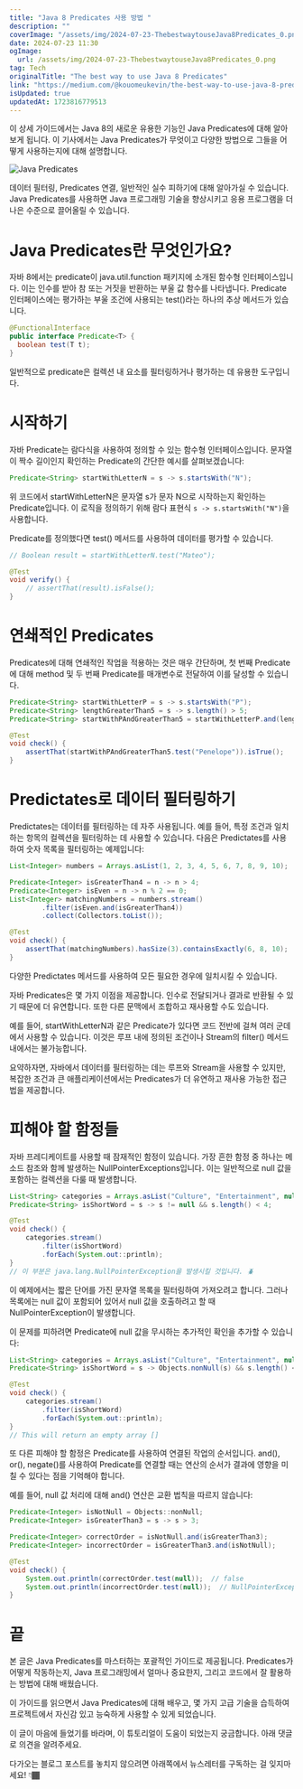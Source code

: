 ```yaml
---
title: "Java 8 Predicates 사용 방법 "
description: ""
coverImage: "/assets/img/2024-07-23-ThebestwaytouseJava8Predicates_0.png"
date: 2024-07-23 11:30
ogImage: 
  url: /assets/img/2024-07-23-ThebestwaytouseJava8Predicates_0.png
tag: Tech
originalTitle: "The best way to use Java 8 Predicates"
link: "https://medium.com/@kouomeukevin/the-best-way-to-use-java-8-predicates-e7dad8331863"
isUpdated: true
updatedAt: 1723816779513
---
```




이 상세 가이드에서는 Java 8의 새로운 유용한 기능인 Java Predicates에 대해 알아보게 됩니다. 이 기사에서는 Java Predicates가 무엇이고 다양한 방법으로 그들을 어떻게 사용하는지에 대해 설명합니다.

![Java Predicates](/assets/img/2024-07-23-ThebestwaytouseJava8Predicates_0.png)

데이터 필터링, Predicates 연결, 일반적인 실수 피하기에 대해 알아가실 수 있습니다. Java Predicates를 사용하면 Java 프로그래밍 기술을 향상시키고 응용 프로그램을 더 나은 수준으로 끌어올릴 수 있습니다.

# Java Predicates란 무엇인가요?

<div class="content-ad"></div>

자바 8에서는 predicate이 java.util.function 패키지에 소개된 함수형 인터페이스입니다. 이는 인수를 받아 참 또는 거짓을 반환하는 부울 값 함수를 나타냅니다. Predicate 인터페이스에는 평가하는 부울 조건에 사용되는 test()라는 하나의 추상 메서드가 있습니다.

```java
@FunctionalInterface
public interface Predicate<T> {
  boolean test(T t);
}
```

일반적으로 predicate은 컬렉션 내 요소를 필터링하거나 평가하는 데 유용한 도구입니다.

# 시작하기

<div class="content-ad"></div>

자바 Predicate는 람다식을 사용하여 정의할 수 있는 함수형 인터페이스입니다. 문자열이 짝수 길이인지 확인하는 Predicate의 간단한 예시를 살펴보겠습니다:

```java
Predicate<String> startWithLetterN = s -> s.startsWith("N");
```

위 코드에서 startWithLetterN은 문자열 s가 문자 N으로 시작하는지 확인하는 Predicate입니다. 이 로직을 정의하기 위해 람다 표현식 `s -> s.startsWith("N")`을 사용합니다.

Predicate를 정의했다면 test() 메서드를 사용하여 데이터를 평가할 수 있습니다.

<div class="content-ad"></div>

```java
// Boolean result = startWithLetterN.test("Mateo");

@Test
void verify() {
    // assertThat(result).isFalse();
}
```

# 연쇄적인 Predicates

Predicates에 대해 연쇄적인 작업을 적용하는 것은 매우 간단하며, 첫 번째 Predicate에 대해 method 및 두 번째 Predicate를 매개변수로 전달하여 이를 달성할 수 있습니다.

```java
Predicate<String> startWithLetterP = s -> s.startsWith("P");
Predicate<String> lengthGreaterThan5 = s -> s.length() > 5;
Predicate<String> startWithPAndGreaterThan5 = startWithLetterP.and(lengthGreaterThan5);

@Test
void check() {
    assertThat(startWithPAndGreaterThan5.test("Penelope")).isTrue();
}
```

<div class="content-ad"></div>

# Predictates로 데이터 필터링하기

Predictates는 데이터를 필터링하는 데 자주 사용됩니다. 예를 들어, 특정 조건과 일치하는 항목의 컬렉션을 필터링하는 데 사용할 수 있습니다. 다음은 Predictates를 사용하여 숫자 목록을 필터링하는 예제입니다:

```java
List<Integer> numbers = Arrays.asList(1, 2, 3, 4, 5, 6, 7, 8, 9, 10);

Predicate<Integer> isGreaterThan4 = n -> n > 4;
Predicate<Integer> isEven = n -> n % 2 == 0;
List<Integer> matchingNumbers = numbers.stream()
        .filter(isEven.and(isGreaterThan4))
        .collect(Collectors.toList());

@Test
void check() {
    assertThat(matchingNumbers).hasSize(3).containsExactly(6, 8, 10);
}
```

다양한 Predictates 메서드를 사용하여 모든 필요한 경우에 일치시킬 수 있습니다.

<div class="content-ad"></div>

자바 Predicates은 몇 가지 이점을 제공합니다. 인수로 전달되거나 결과로 반환될 수 있기 때문에 더 유연합니다. 또한 다른 문맥에서 조합하고 재사용할 수도 있습니다.

예를 들어, startWithLetterN과 같은 Predicate가 있다면 코드 전반에 걸쳐 여러 군데에서 사용할 수 있습니다. 이것은 루프 내에 정의된 조건이나 Stream의 filter() 메서드 내에서는 불가능합니다.

요약하자면, 자바에서 데이터를 필터링하는 데는 루프와 Stream을 사용할 수 있지만, 복잡한 조건과 큰 애플리케이션에서는 Predicates가 더 유연하고 재사용 가능한 접근법을 제공합니다.

# 피해야 할 함정들

<div class="content-ad"></div>

자바 프레디케이트를 사용할 때 잠재적인 함정이 있습니다. 가장 흔한 함정 중 하나는 메소드 참조와 함께 발생하는 NullPointerExceptions입니다. 이는 일반적으로 null 값을 포함하는 컬렉션을 다룰 때 발생합니다.

```java
List<String> categories = Arrays.asList("Culture", "Entertainment", null);
Predicate<String> isShortWord = s -> s != null && s.length() < 4;

@Test
void check() {
    categories.stream()
        .filter(isShortWord)
        .forEach(System.out::println);
}
// 이 부분은 java.lang.NullPointerException을 발생시킬 것입니다. 🪲
```

이 예제에서는 짧은 단어를 가진 문자열 목록을 필터링하여 가져오려고 합니다. 그러나 목록에는 null 값이 포함되어 있어서 null 값을 호출하려고 할 때 NullPointerException이 발생합니다.

이 문제를 피하려면 Predicate에 null 값을 무시하는 추가적인 확인을 추가할 수 있습니다:

<div class="content-ad"></div>

```java
List<String> categories = Arrays.asList("Culture", "Entertainment", null);
Predicate<String> isShortWord = s -> Objects.nonNull(s) && s.length() < 4;

@Test
void check() {
    categories.stream()
        .filter(isShortWord)
        .forEach(System.out::println);
}
// This will return an empty array []
```

또 다른 피해야 할 함정은 Predicate를 사용하여 연결된 작업의 순서입니다. and(), or(), negate()를 사용하여 Predicate를 연결할 때는 연산의 순서가 결과에 영향을 미칠 수 있다는 점을 기억해야 합니다.

예를 들어, null 값 처리에 대해 and() 연산은 교환 법칙을 따르지 않습니다:

```java
Predicate<Integer> isNotNull = Objects::nonNull;
Predicate<Integer> isGreaterThan3 = s -> s > 3;

Predicate<Integer> correctOrder = isNotNull.and(isGreaterThan3);
Predicate<Integer> incorrectOrder = isGreaterThan3.and(isNotNull);

@Test
void check() {
    System.out.println(correctOrder.test(null));  // false
    System.out.println(incorrectOrder.test(null));  // NullPointerException
}
```

<div class="content-ad"></div>

# 끝

본 글은 Java Predicates를 마스터하는 포괄적인 가이드로 제공됩니다. Predicates가 어떻게 작동하는지, Java 프로그래밍에서 얼마나 중요한지, 그리고 코드에서 잘 활용하는 방법에 대해 배웠습니다.

이 가이드를 읽으면서 Java Predicates에 대해 배우고, 몇 가지 고급 기술을 습득하여 프로젝트에서 자신감 있고 능숙하게 사용할 수 있게 되었습니다.

이 글이 마음에 들었기를 바라며, 이 튜토리얼이 도움이 되었는지 궁금합니다. 아래 댓글로 의견을 알려주세요.

<div class="content-ad"></div>

다가오는 블로그 포스트를 놓치지 않으려면 아래쪽에서 뉴스레터를 구독하는 걸 잊지마세요! 👇🏾